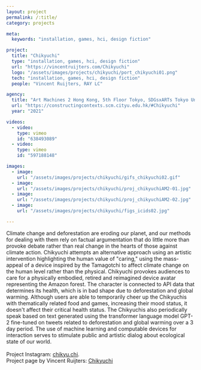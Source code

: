 ```yaml
---
layout: project
permalink: /:title/
category: projects

meta:
  keywords: "installation, games, hci, design fiction"

project:
  title: "Chikyuchi"
  type: "installation, games, hci, design fiction"
  url: "https://vincentruijters.com/Chikyuchi"
  logo: "/assets/images/projects/chikyuchi/port_chikyuchi01.png"
  tech: "installation, games, hci, design fiction"
  people: "Vincent Ruijters, RAY LC"

agency:
  title: "Art Machines 2 Hong Kong, 5th Floor Tokyo, SDGsxARTs Tokyo University of the Arts, Dat/Act Data Art for Climate Action, Science Gallery Detroit MSU"
  url: "https://constructingcontexts.scm.cityu.edu.hk/#Chikyuchi"
  year: "2021"

videos:
  - video:
    type: vimeo
    id: "638493089"
  - video:
    type: vimeo
    id: "597188148"

images:
  - image:
    url: "/assets/images/projects/chikyuchi/gifs_chikyuchi02.gif"
  - image:
    url: "/assets/images/projects/chikyuchi/proj_chikyuchiAM2-01.jpg"
  - image:
    url: "/assets/images/projects/chikyuchi/proj_chikyuchiAM2-02.jpg"
  - image:
    url: "/assets/images/projects/chikyuchi/figs_icids02.jpg"

---
```

<p>Climate change and deforestation are eroding our planet, and our methods for dealing with them rely on factual argumentation that do little more than provoke debate rather than real change in the hearts of those against climate action. Chikyuchi attempts an alternative approach using an artistic intervention highlighting the human value of "caring," using the mass-appeal of a device inspired by the Tamagotchi to affect climate change on the human level rather than the physical. Chikyuchi provokes audiences to care for a physically embodied, retired and reimagined device avatar representing the Amazon forest. The character is connected to API data that determines its health, which is in bad shape due to deforestation and global warming. Although users are able to temporarily cheer up the Chikyuchis with thematically related food and games, increasing their mood status, it doesn't affect their critical health status. The Chikyuchis also periodically speak based on text generated using the transformer language model GPT-2 fine-tuned on tweets related to deforestation and global warming over a 3 day period. The use of machine learning and computable devices for interaction serves to stimulate public and artistic dialog about ecological state of our world.<br><br>
Project Instagram: <a href="https://www.instagram.com/chikyu.chi/"><u>chikyu.chi</u></a>.<br>
Project page by Vincent Ruijters: <a href="https://vincentruijters.com/Chikyuchi"><u>Chikyuchi</u></p>